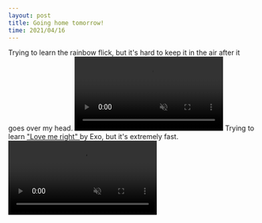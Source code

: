 ```yaml
---
layout: post
title: Going home tomorrow!
time: 2021/04/16
---
```



Trying to learn the rainbow flick, but it's hard to keep it in the air after it goes over my head. 
<video controls loop autoplay muted>
<source src="{{site.baseurl}}/assets/Sports/rainbow_flick.mp4" type="video/mp4">
</video>
Trying to learn <a href="https://www.youtube.com/clip/UgkxFQy1khJXtTGgB2Ew9BlMjyQNDhLNltZ9">"Love me right" </a> by Exo, but it's extremely fast. 
<video controls loop autoplay muted>
<source src="{{site.baseurl}}/assets/Sports/love_me_right.mp4" type="video/mp4">
</video>